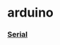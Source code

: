 # arduino

<h3><a href = "https://github.com/jinu12/arduino/blob/main/memo/Serial.md">Serial</a></h2>
